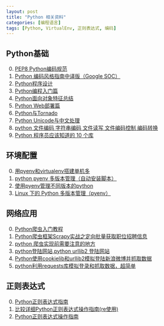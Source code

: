 ```yaml
---
layout: post
title: "Python 相关资料"
categories: [编程语言]
tags: [Python, VirtualEnv, 正则表达式, 编码]
---
```


## Python基础
0. [PEP8 Python编码规范][10]
1. [Python 编码风格指南中译版（Google SOC）][17]
1. [Python程序设计][12]
2. [Python编程入门篇][15]
0. [Python面向对象特征总结][3]
1. [Python Web部署篇][14]
1. [Python与Tornado][13]
2. [Python Unicode与中文处理][16]
3. [python 文件编码 字符串编码 文件读写 文件编码控制 编码转换][18]
1. [Python 程序员应该知道的 10 个库][11]


## 环境配置
0. [用pyenv和virtualenv搭建单机多][6]
1. [python pyenv 多版本管理（自动安装脚本）][19]
2. [使用pyenv管理不同版本的python][20]
3. [Linux 下的 Python 多版本管理（pyenv）][21]


## 网络应用
0. [Python爬虫入门教程][7]
1. [Python爬虫框架Scrapy实战之定向批量获取职位招聘信息][8]
2. [python 爬虫实现前需要注意的地方][9]
0. [python登陆网站,python urllib2 登陆网站][4]
1. [Python使用cookielib和urllib2模拟登陆新浪微博并抓取数据][5]
2. [python利用requests库模拟登录和抓取数据，超简单][22]


## 正则表达式
0. [Python正则表达式指南][0]
1. [比较详细Python正则表达式操作指南(re使用)][1]
2. [Python正则表达式操作指南][2]



[0]: http://www.cnblogs.com/huxi/archive/2010/07/04/1771073.html "Python正则表达式指南"
[1]: http://www.jb51.net/article/15707.htm "比较详细Python正则表达式操作指南(re使用)"
[2]: http://wiki.ubuntu.org.cn/Python%E6%AD%A3%E5%88%99%E8%A1%A8%E8%BE%BE%E5%BC%8F%E6%93%8D%E4%BD%9C%E6%8C%87%E5%8D%97 "Python正则表达式操作指南"
[3]: http://www.cnblogs.com/jeffwongishandsome/archive/2012/10/06/2713258.html "Python面向对象特征总结"
[4]: http://www.yihaomen.com/article/python/224.htm "python登陆网站,python urllib2 登陆网站"
[5]: http://my.oschina.net/leopardsaga/blog/94774 "Python使用cookielib和urllib2模拟登陆新浪微博并抓取数据"
[6]: http://www.it165.net/pro/html/201405/13603.html "用pyenv和virtualenv搭建单机多版本环境"
[7]: http://blog.csdn.net/column/details/why-bug.html "Python爬虫入门教程"
[8]: http://blog.csdn.net/HanTangSongMing/article/details/24454453 "Python爬虫框架Scrapy实战之定向批量获取职位招聘信息"
[9]: http://blog.csdn.net/nn179/article/details/7770768 "python 爬虫实现前需要注意的地方"
[10]: http://legacy.python.org/dev/peps/pep-0008/ "PEP8 Python编码规范"
[11]: http://blog.sina.com.cn/s/blog_e8e60bc00102val5.html "Python 程序员应该知道的 10 个库"
[12]: http://www.nowamagic.net/academy/category/13 "Python程序设计"
[13]: http://www.nowamagic.net/academy/part/13/325 "Python与Tornado"
[14]: http://www.nowamagic.net/academy/part/13/302 "Python Web部署篇"
[15]: http://www.nowamagic.net/academy/part/13/121 "Python编程入门篇"
[16]: http://blog.csdn.net/dao123mao/article/details/5396497 "Python Unicode与中文处理"
[17]: http://www.elias.cn/Python/PythonStyleGuide?from=Develop.PythonStyleGuide#toc1 "Python 编码风格指南中译版（Google SOC）"
[18]: http://hi.baidu.com/41202197514/item/1d47553cfb184af4a984280c "python 文件编码 字符串编码 文件读写 文件编码控制 编码转换"
[19]: http://blog.csdn.net/wangeen/article/details/14166405 "python pyenv 多版本管理（自动安装脚本）"
[20]: http://axiaoxin.com/article/141/ "使用pyenv管理不同版本的python"
[21]: http://my.oschina.net/lionets/blog/267469 "Linux 下的 Python 多版本管理（pyenv）"
[22]: http://www.jincon.com/archives/158/ "python利用requests库模拟登录和抓取数据，超简单"
